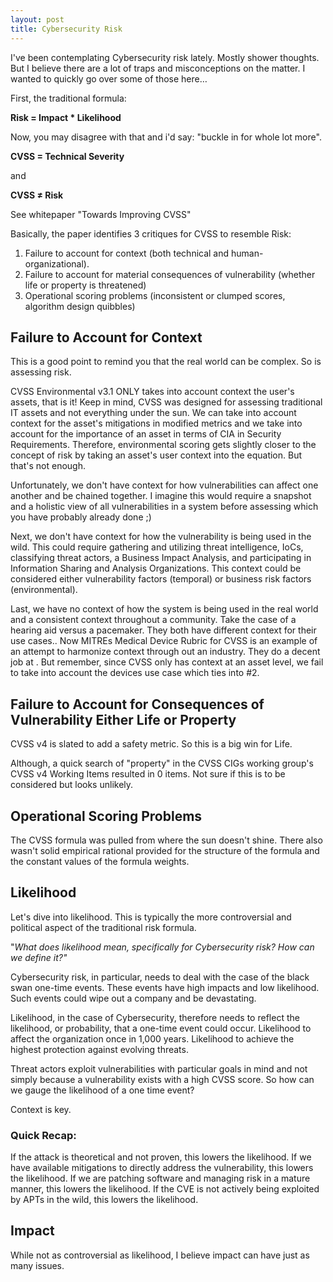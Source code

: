 ```yaml
---
layout: post
title: Cybersecurity Risk
---
```


I&#39;ve been contemplating Cybersecurity risk lately. Mostly shower thoughts. But I believe there are a lot of traps and misconceptions on the matter. I wanted to quickly go over some of those here…

First, the traditional formula:

**Risk = Impact \* Likelihood**

Now, you may disagree with that and i&#39;d say: "buckle in for whole lot more".

**CVSS = Technical Severity**

and

**CVSS ≠ Risk**

See whitepaper "Towards Improving CVSS"

Basically, the paper identifies 3 critiques for CVSS to resemble Risk: 
1. Failure to account for context (both technical and human-organizational). 
2. Failure to account for material consequences of vulnerability (whether life or property is threatened) 
3. Operational scoring problems (inconsistent or clumped scores, algorithm design quibbles)

## Failure to Account for Context

This is a good point to remind you that the real world can be complex. So is assessing risk.

CVSS Environmental v3.1 ONLY takes into account context the user&#39;s assets, that is it! Keep in mind, CVSS was designed for assessing traditional IT assets and not everything under the sun. We can take into account context for the asset&#39;s mitigations in modified metrics and we take into account for the importance of an asset in terms of CIA in Security Requirements. Therefore, environmental scoring gets slightly closer to the concept of risk by taking an asset&#39;s user context into the equation. But that's not enough.

Unfortunately, we don&#39;t have context for how vulnerabilities can affect one another and be chained together. I imagine this would require a snapshot and a holistic view of all vulnerabilities in a system before assessing which you have probably already done ;)

Next, we don&#39;t have context for how the vulnerability is being used in the wild. This could require gathering and utilizing threat intelligence, IoCs, classifying threat actors, a Business Impact Analysis, and participating in Information Sharing and Analysis Organizations. This context could be considered either vulnerability factors (temporal) or business risk factors (environmental).

Last, we have no context of how the system is being used in the real world and a consistent context throughout a community. Take the case of a hearing aid versus a pacemaker. They both have different context for their use cases.. Now MITREs Medical Device Rubric for CVSS is an example of an attempt to harmonize context through out an industry. They do a decent job at . But remember, since CVSS only has context at an asset level, we fail to take into account the devices use case which ties into #2.

## Failure to Account for Consequences of Vulnerability Either Life or Property

CVSS v4 is slated to add a safety metric. So this is a big win for Life. 

Although, a quick search of "property" in the CVSS CIGs working group's CVSS v4 Working Items resulted in 0 items. Not sure if this is to be considered but looks unlikely.

## Operational Scoring Problems

The CVSS formula was pulled from where the sun doesn&#39;t shine. There also wasn't solid empirical rational provided for the structure of the formula and the constant values of the formula weights.

## Likelihood

Let&#39;s dive into likelihood. This is typically the more controversial and political aspect of the traditional risk formula.

&quot;_What does likelihood mean, specifically for Cybersecurity risk? How can we define it?&quot;_

Cybersecurity risk, in particular, needs to deal with the case of the black swan one-time events. These events have high impacts and low likelihood. Such events could wipe out a company and be devastating.

Likelihood, in the case of Cybersecurity, therefore needs to reflect the likelihood, or probability, that a one-time event could occur. Likelihood to affect the organization once in 1,000 years. Likelihood to achieve the highest protection against evolving threats.

Threat actors exploit vulnerabilities with particular goals in mind and not simply because a vulnerability exists with a high CVSS score. So how can we gauge the likelihood of a one time event?

Context is key.

### Quick Recap:

If the attack is theoretical and not proven, this lowers the likelihood. If we have available mitigations to directly address the vulnerability, this lowers the likelihood. If we are patching software and managing risk in a mature manner, this lowers the likelihood. If the CVE is not actively being exploited by APTs in the wild, this lowers the likelihood.

## Impact

While not as controversial as likelihood, I believe impact can have just as many issues.